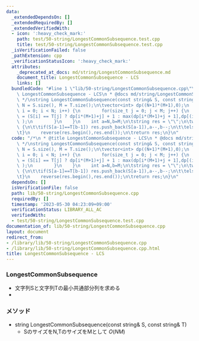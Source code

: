 ```yaml
---
data:
  _extendedDependsOn: []
  _extendedRequiredBy: []
  _extendedVerifiedWith:
  - icon: ':heavy_check_mark:'
    path: test/50-string/LongestCommonSubsequence.test.cpp
    title: test/50-string/LongestCommonSubsequence.test.cpp
  _isVerificationFailed: false
  _pathExtension: cpp
  _verificationStatusIcon: ':heavy_check_mark:'
  attributes:
    _deprecated_at_docs: md/string/LongestCommonSubsequence.md
    document_title: LongestCommonSubsequence - LCS
    links: []
  bundledCode: "#line 1 \"lib/50-string/LongestCommonSubsequence.cpp\"\n/*\n * @title\
    \ LongestCommonSubsequence - LCS\n * @docs md/string/LongestCommonSubsequence.md\n\
    \ */\nstring LongestCommonSubsequence(const string& S, const string& T){\n\tint\
    \ N = S.size(), M = T.size();\n\tvector<int> dp((N+1)*(M+1),0);\n    for(size_t\
    \ i = 0; i < N; i++) {\n        for(size_t j = 0; j < M; j++) {\n            dp[(i+1)*(M+1)+j+1]\
    \ = (S[i] == T[j] ? dp[i*(M+1)+j] + 1 : max(dp[i*(M+1)+j + 1],dp[(i+1)*(M+1)+j])\
    \ );\n        }\n    }\n    int a=N,b=M;\n\tstring res = \"\";\n\twhile(dp[a*(M+1)+b]>0)\
    \ {\n\t\tif(S[a-1]==T[b-1]) res.push_back(S[a-1]),a--,b--;\n\t\telse (dp[(a-1)*(M+1)+b]>dp[a*(M+1)+b-1]?a:b)--;\n\
    \t}\n    reverse(res.begin(),res.end());\n\treturn res;\n}\n"
  code: "/*\n * @title LongestCommonSubsequence - LCS\n * @docs md/string/LongestCommonSubsequence.md\n\
    \ */\nstring LongestCommonSubsequence(const string& S, const string& T){\n\tint\
    \ N = S.size(), M = T.size();\n\tvector<int> dp((N+1)*(M+1),0);\n    for(size_t\
    \ i = 0; i < N; i++) {\n        for(size_t j = 0; j < M; j++) {\n            dp[(i+1)*(M+1)+j+1]\
    \ = (S[i] == T[j] ? dp[i*(M+1)+j] + 1 : max(dp[i*(M+1)+j + 1],dp[(i+1)*(M+1)+j])\
    \ );\n        }\n    }\n    int a=N,b=M;\n\tstring res = \"\";\n\twhile(dp[a*(M+1)+b]>0)\
    \ {\n\t\tif(S[a-1]==T[b-1]) res.push_back(S[a-1]),a--,b--;\n\t\telse (dp[(a-1)*(M+1)+b]>dp[a*(M+1)+b-1]?a:b)--;\n\
    \t}\n    reverse(res.begin(),res.end());\n\treturn res;\n}\n"
  dependsOn: []
  isVerificationFile: false
  path: lib/50-string/LongestCommonSubsequence.cpp
  requiredBy: []
  timestamp: '2023-05-30 04:23:09+09:00'
  verificationStatus: LIBRARY_ALL_AC
  verifiedWith:
  - test/50-string/LongestCommonSubsequence.test.cpp
documentation_of: lib/50-string/LongestCommonSubsequence.cpp
layout: document
redirect_from:
- /library/lib/50-string/LongestCommonSubsequence.cpp
- /library/lib/50-string/LongestCommonSubsequence.cpp.html
title: LongestCommonSubsequence - LCS
---
```

### LongestCommonSubsequence
- 文字列Sと文字列Tの最小共通部分列を求める
- 

### メソッド
- string LongestCommonSubsequence(const string& S, const string& T)
  - SのサイズをN,TのサイズをMとして $O(NM)$